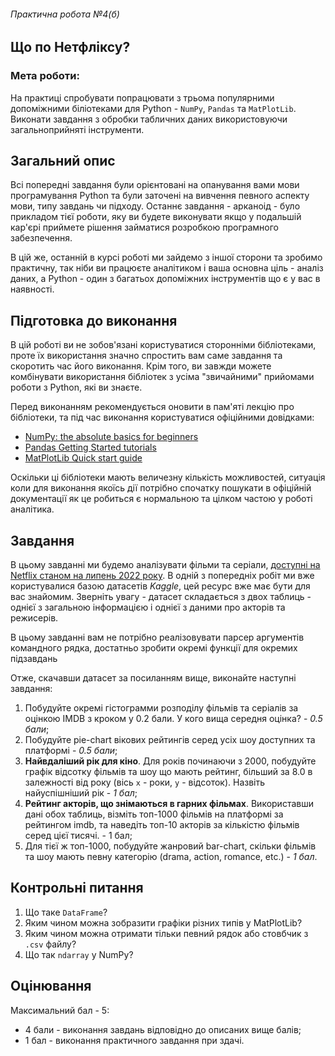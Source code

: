 ###### Практична робота №4(б)
## Що по Нетфліксу?

### Мета роботи:
На практиці спробувати попрацювати з трьома популярними допоміжними біліотеками для Python - `NumPy`, `Pandas` та `MatPlotLib`. Виконати завдання з обробки табличних даних використовуючи загальноприйняті інструменти.

## Загальний опис
Всі попередні завдання були орієнтовані на опанування вами мови програмування Python та були заточені на вивчення певного аспекту мови, типу завдань чи підходу. Останнє завдання - арканоід - було прикладом тієї роботи, яку ви будете виконувати якщо у подальшій кар'єрі приймете рішення займатися розробкою програмного забезпечення. 

В цій же, останній в курсі роботі ми зайдемо з іншої сторони та зробимо практичну, так ніби ви працюєте аналітиком і ваша основна ціль - аналіз даних, а Python - один з багатьох допоміжних інструментів що є у вас в наявності.  

## Підготовка до виконання
В цій роботі ви не зобов'язані користуватися сторонніми бібліотеками, проте їх використання значно спростить вам саме завдання та скоротить час його виконання. Крім того, ви завжди можете комбінувати використання бібліотек з усіма "звичайними" прийомами роботи з Python, які ви знаєте.

Перед виконанням рекомендується оновити в пам'яті лекцію про бібліотеки, та під час виконання користуватися офіційними довідками:
- [NumPy: the absolute basics for beginners](https://numpy.org/doc/stable/user/absolute_beginners.html#numpy-the-absolute-basics-for-beginners) 
- [Pandas Getting Started tutorials](https://pandas.pydata.org/docs/getting_started/intro_tutorials/index.html)
- [MatPlotLib Quick start guide](https://matplotlib.org/stable/tutorials/introductory/quick_start.html)

Оскільки ці бібліотеки мають величезну кількість можливостей, ситуація коли для виконання якоїсь дії потрібно спочатку пошукати в офіційній документації як це робиться є нормальною та цілком частою у роботі аналітика.


## Завдання
В цьому завданні ми будемо аналізувати фільми та серіали, [доступні на Netflix станом на липень 2022 року](https://www.kaggle.com/datasets/victorsoeiro/netflix-tv-shows-and-movies?select=titles.csv). В одній з попередніх робіт ми вже користувалися базою датасетів _Kaggle_, цей ресурс вже має бути для вас знайомим. Зверніть увагу - датасет складається з двох таблиць - однієї з загальною інформацією і однієї з даними про акторів та режисерів.

В цьому завданні вам не потрібно реалізовувати парсер аргументів командного рядка, достатньо зробити окремі функції для окремих підзавдань

Отже, скачавши датасет за посиланням вище, виконайте наступні завдання:
1. Побудуйте окремі гістограмми розподілу фільмів та серіалів за оцінкою IMDB з кроком у 0.2 бали. У кого вища середня оцінка? - _0.5 бали_;
2. Побудуйте pie-chart вікових рейтингів серед усіх шоу доступних та платформі - _0.5 бали_;
2. **Найвдаліший рік для кіно**. Для років починаючи з 2000, побудуйте графік відсотку фільмів та шоу що мають рейтинг, більший за 8.0 в залежності від року (вісь `x` - роки, `y` - відсоток). Назвіть найуспішніший рік - _1 бал_;  
3. **Рейтинг акторів, що знімаються в гарних фільмах**. Використавши дані обох таблиць, візміть топ-1000 фільмів на платформі за рейтингом imdb, та наведіть топ-10 акторів за кількістю фільмів серед цієї тисячі. - 1 бал;
4. Для тієї ж топ-1000, побудуйте жанровий bar-chart, скільки фільмів та шоу мають певну категорію (drama, action, romance, etc.) - _1 бал_.

## Контрольні питання
1. Що таке `DataFrame`?
2. Яким чином можна зобразити графіки різних типів у MatPlotLib?
3. Яким чином можна отримати тільки певний рядок або стовбчик з `.csv` файлу?
4. Що так `ndarray` у NumPy?

## Оцінювання
Максимальний бал - 5:
- 4 бали - виконання завдань відповідно до описаних вище балів;
- 1 бал - виконання практичного завдання при здачі.


